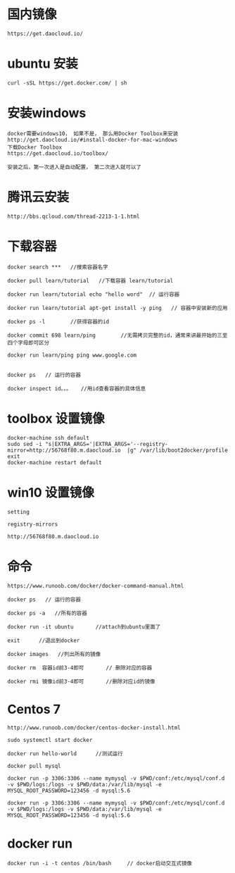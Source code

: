 # 国内镜像

	https://get.daocloud.io/




# ubuntu 安装

	curl -sSL https://get.docker.com/ | sh 


# 安装windows


	docker需要windows10， 如果不是， 那么用Docker Toolbox来安装
	http://get.daocloud.io/#install-docker-for-mac-windows
	下载Docker Toolbox
	https://get.daocloud.io/toolbox/

	安装之后，第一次进入是自动配置， 第二次进入就可以了


	
# 腾讯云安装

	http://bbs.qcloud.com/thread-2213-1-1.html


# 下载容器

	docker search ***	//搜索容器名字

	docker pull learn/tutorial   //下载容器	learn/tutorial	

	docker run learn/tutorial echo "hello word"  // 运行容器

	docker run learn/tutorial apt-get install -y ping   // 容器中安装新的应用

	docker ps -l		//获得容器的id

	docker commit 698 learn/ping		//无需拷贝完整的id，通常来讲最开始的三至四个字母即可区分

	docker run learn/ping ping www.google.com


	docker ps   // 运行的容器

	docker inspect id。。。   //用id查看容器的具体信息

	
# toolbox 设置镜像


	docker-machine ssh default
	sudo sed -i "s|EXTRA_ARGS='|EXTRA_ARGS='--registry-mirror=http://56768f80.m.daocloud.io  |g" /var/lib/boot2docker/profile
	exit
	docker-machine restart default


# win10 设置镜像

	setting

	registry-mirrors

	http://56768f80.m.daocloud.io


# 命令

	https://www.runoob.com/docker/docker-command-manual.html

	docker ps   // 运行的容器

	docker ps -a   //所有的容器

	docker run -it ubuntu       //attach到ubuntu里面了  

	exit      //退出到docker

	docker images   //列出所有的镜像

	docker rm  容器id前3-4即可       // 删除对应的容器
	
	docker rmi 镜像id前3-4即可		//删除对应id的镜像

	


# Centos 7 

	http://www.runoob.com/docker/centos-docker-install.html
	
	sudo systemctl start docker

	docker run hello-world		//测试运行

	docker pull mysql

	docker run -p 3306:3306 --name mymysql -v $PWD/conf:/etc/mysql/conf.d -v $PWD/logs:/logs -v $PWD/data:/var/lib/mysql -e MYSQL_ROOT_PASSWORD=123456 -d mysql:5.6

	docker run -p 3306:3306 --name mymysql -v $PWD/conf:/etc/mysql/conf.d -v $PWD/logs:/logs -v $PWD/data:/var/lib/mysql -e MYSQL_ROOT_PASSWORD=123456 -d mysql:5.6
	




# docker run

	docker run -i -t centos /bin/bash     // docker启动交互式镜像
